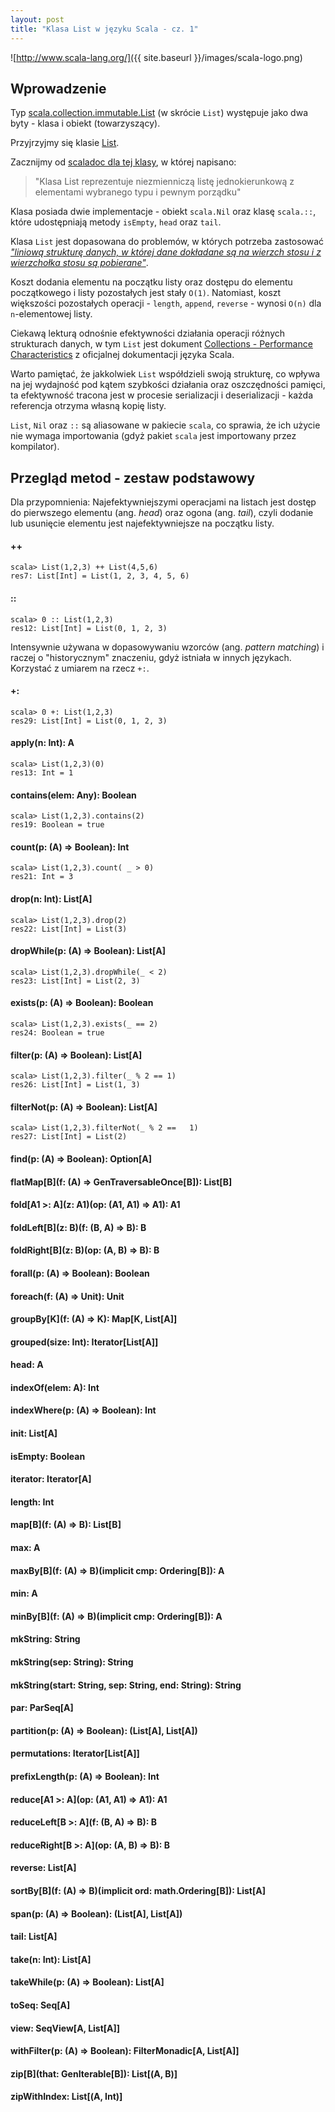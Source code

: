 ```yaml
---
layout: post
title: "Klasa List w języku Scala - cz. 1"
---
```


![http://www.scala-lang.org/]({{ site.baseurl }}/images/scala-logo.png)

## Wprowadzenie

Typ [scala.collection.immutable.List](http://www.scala-lang.org/api/current/index.html#scala.collection.immutable.List) (w skrócie `List`) występuje jako dwa byty - klasa i obiekt (towarzyszący).

Przyjrzyjmy się klasie [List](http://www.scala-lang.org/api/current/index.html#scala.collection.immutable.List).

Zacznijmy od [scaladoc dla tej klasy](http://www.scala-lang.org/api/current/index.html#scala.collection.immutable.List), w której napisano:

> "Klasa List reprezentuje niezmienniczą listę jednokierunkową z elementami wybranego typu i pewnym porządku"

Klasa posiada dwie implementacje - obiekt `scala.Nil` oraz klasę `scala.::`, które udostępniają metody `isEmpty`, `head` oraz `tail`.

Klasa `List` jest dopasowana do problemów, w których potrzeba zastosować [_"liniową strukturę danych, w której dane dokładane są na wierzch stosu i z wierzchołka stosu są pobierane"_](http://pl.wikipedia.org/wiki/Stos_\(informatyka\)).

Koszt dodania elementu na początku listy oraz dostępu do elementu początkowego i listy pozostałych jest stały `O(1)`. Natomiast, koszt większości pozostałych operacji - `length`, `append`, `reverse` - wynosi `O(n)` dla `n`-elementowej listy.

Ciekawą lekturą odnośnie efektywności działania operacji różnych strukturach danych, w tym `List` jest dokument [Collections - Performance Characteristics](http://docs.scala-lang.org/overviews/collections/performance-characteristics.html) z oficjalnej dokumentacji języka Scala.

Warto pamiętać, że jakkolwiek `List` współdzieli swoją strukturę, co wpływa na jej wydajność pod kątem szybkości działania oraz oszczędności pamięci, ta efektywność tracona jest w procesie serializacji i deserializacji - każda referencja otrzyma własną kopię listy.

`List`, `Nil` oraz `::` są aliasowane w pakiecie `scala`, co sprawia, że ich użycie nie wymaga importowania (gdyż pakiet `scala` jest importowany przez kompilator).

## Przegląd metod - zestaw podstawowy

Dla przypomnienia: Najefektywniejszymi operacjami na listach jest dostęp do pierwszego elementu (ang. _head_) oraz ogona (ang. _tail_), czyli dodanie lub usunięcie elementu jest najefektywniejsze na początku listy.

#### ++

	scala> List(1,2,3) ++ List(4,5,6)  
	res7: List[Int] = List(1, 2, 3, 4, 5, 6)

#### ::

	scala> 0 :: List(1,2,3)  
	res12: List[Int] = List(0, 1, 2, 3)

Intensywnie używana w dopasowywaniu wzorców (ang. _pattern matching_) i raczej o "historycznym" znaczeniu, gdyż istniała w innych językach. Korzystać z umiarem na rzecz ```+:```.

#### +:

	scala> 0 +: List(1,2,3)  
	res29: List[Int] = List(0, 1, 2, 3)

#### apply(n: Int): A

	scala> List(1,2,3)(0)  
	res13: Int = 1

#### contains(elem: Any): Boolean

	scala> List(1,2,3).contains(2)  
	res19: Boolean = true

#### count(p: (A) ⇒ Boolean): Int

	scala> List(1,2,3).count( _ > 0)  
	res21: Int = 3

#### drop(n: Int): List\[A\]

	scala> List(1,2,3).drop(2)  
	res22: List[Int] = List(3)

#### dropWhile(p: (A) ⇒ Boolean): List\[A\]

	scala> List(1,2,3).dropWhile(_ < 2)  
	res23: List[Int] = List(2, 3)

#### exists(p: (A) ⇒ Boolean): Boolean

	scala> List(1,2,3).exists(_ == 2)  
	res24: Boolean = true

#### filter(p: (A) ⇒ Boolean): List\[A\]

	scala> List(1,2,3).filter(_ % 2 == 1)  
	res26: List[Int] = List(1, 3)

#### filterNot(p: (A) ⇒ Boolean): List\[A\]

	scala> List(1,2,3).filterNot(_ % 2 == 	1)  
	res27: List[Int] = List(2)

#### find(p: (A) ⇒ Boolean): Option\[A\]
#### flatMap\[B\](f: (A) ⇒ GenTraversableOnce\[B\]): List\[B\]
#### fold\[A1 >: A\](z: A1)(op: (A1, A1) ⇒ A1): A1
#### foldLeft\[B\](z: B)(f: (B, A) ⇒ B): B
#### foldRight\[B\](z: B)(op: (A, B) ⇒ B): B
#### forall(p: (A) ⇒ Boolean): Boolean
#### foreach(f: (A) ⇒ Unit): Unit
#### groupBy\[K\](f: (A) ⇒ K): Map\[K, List\[A\]\]
#### grouped(size: Int): Iterator\[List\[A\]\]
#### head: A
#### indexOf(elem: A): Int
#### indexWhere(p: (A) ⇒ Boolean): Int
#### init: List\[A\]
#### isEmpty: Boolean
#### iterator: Iterator\[A\]
#### length: Int
#### map\[B\](f: (A) ⇒ B): List\[B\]
#### max: A
#### maxBy\[B\](f: (A) ⇒ B)(implicit cmp: Ordering\[B\]): A
#### min: A
#### minBy\[B\](f: (A) ⇒ B)(implicit cmp: Ordering\[B\]): A
#### mkString: String
#### mkString(sep: String): String
#### mkString(start: String, sep: String, end: String): String
#### par: ParSeq\[A\]
#### partition(p: (A) ⇒ Boolean): (List\[A\], List\[A\])
#### permutations: Iterator\[List\[A\]\]
#### prefixLength(p: (A) ⇒ Boolean): Int
#### reduce\[A1 >: A\](op: (A1, A1) ⇒ A1): A1
#### reduceLeft\[B >: A\](f: (B, A) ⇒ B): B
#### reduceRight\[B >: A\](op: (A, B) ⇒ B): B
#### reverse: List\[A\]
#### sortBy\[B\](f: (A) ⇒ B)(implicit ord: math.Ordering\[B\]): List\[A\]
#### span(p: (A) ⇒ Boolean): (List\[A\], List\[A\])
#### tail: List\[A\]
#### take(n: Int): List\[A\]
#### takeWhile(p: (A) ⇒ Boolean): List\[A\]
#### toSeq: Seq\[A\]
#### view: SeqView\[A, List\[A\]\]
#### withFilter(p: (A) ⇒ Boolean): FilterMonadic\[A, List\[A\]\]
#### zip\[B\](that: GenIterable\[B\]): List\[(A, B)\]
#### zipWithIndex: List\[(A, Int)\]